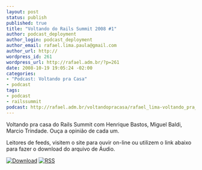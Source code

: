 ```yaml
--- 
layout: post
status: publish
published: true
title: "Voltando do Rails Summit 2008 #1"
author: podcast_deployment
author_login: podcast_deployment
author_email: rafael.lima.paula@gmail.com
author_url: http://
wordpress_id: 261
wordpress_url: http://rafael.adm.br/?p=261
date: 2008-10-19 19:05:24 -02:00
categories: 
- "Podcast: Voltando pra Casa"
- podcast
tags: 
- podcast
- railssummit
podcast: http://rafael.adm.br/voltandopracasa/rafael_lima-voltando_pra_casa-0025.mp3
---
```

Voltando pra casa do Rails Summit com Henrique Bastos, Miguel Baldi, Marcio Trindade. Ouça a opinião de cada um.

Leitores de feeds, visitem o site para ouvir on-line ou utilizem o link abaixo para fazer o download do arquivo de Áudio.

<a class="noborder" href="http://rafael.adm.br/voltandopracasa/rafael_lima-voltando_pra_casa-0025.mp3" title="Download"><img src="http://rafael.adm.br/wp-content/themes/rafael_lima-rockinblue/images/download_green.gif" border="0" alt="Download" /></a> <a class="noborder" href="http://feeds.feedburner.com/rafael_lima_podcast" title="RSS"><img src="http://rafael.adm.br/wp-content/themes/rafael_lima-rockinblue/images/icn-feed-16x16.png" border="0" alt="RSS" /></a>

